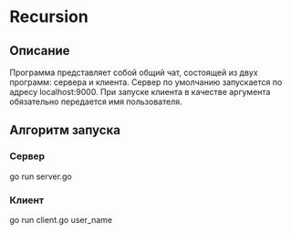 # Recursion

## Описание

Программа представляет собой общий чат, состоящей из двух программ: сервера и клиента. Сервер по умолчанию запускается по адресу localhost:9000. При запуске клиента в качестве аргумента обязательно передается имя пользователя.

## Алгоритм запуска

### Сервер

go run server.go

### Клиент

go run client.go user_name
